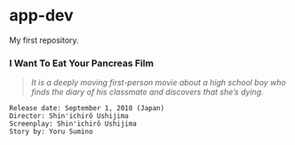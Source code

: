 # app-dev
My first repository.
### **I Want To Eat Your Pancreas Film**
>*It is a deeply moving first-person movie about a high school boy who finds the diary of his classmate and discovers that she’s dying.*
```
Release date: September 1, 2018 (Japan)
Director: Shin'ichirô Ushijima
Screenplay: Shin'ichirô Ushijima
Story by: Yoru Sumino
```
